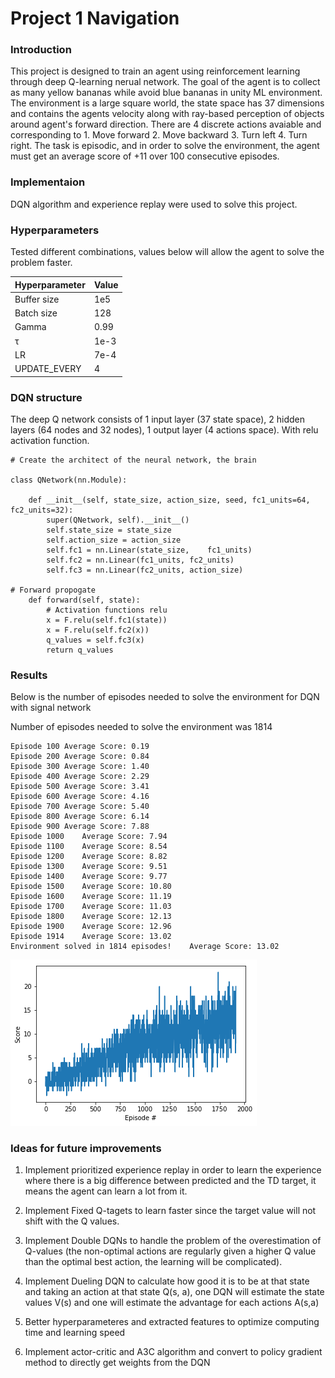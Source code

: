 # Project 1 Navigation

### Introduction

This project is designed to train an agent using reinforcement learning through deep Q-learning nerual network. The goal of the agent is to collect as many yellow bananas while avoid blue bananas in unity ML environment. The environment is a large square world, the state space has 37 dimensions and contains the agents velocity along with ray-based perception of objects around agent's forward direction. There are 4 discrete actions avaiable and corresponding to 1. Move forward 2. Move backward 3. Turn left 4. Turn right. The task is episodic, and in order to solve the environment, the agent must get an average score of +11 over 100 consecutive episodes.

### Implementaion

DQN algorithm and experience replay were used to solve this project.

### Hyperparameters
Tested different combinations, values below will allow the agent to solve the problem faster.

Hyperparameter | Value
--- | ---
Buffer size | 1e5    
Batch size | 128
Gamma | 0.99
τ | 1e-3
LR | 7e-4
UPDATE_EVERY | 4 

### DQN structure
The deep Q network consists of 1 input layer (37 state space), 2 hidden layers (64 nodes and 32 nodes), 1 output layer (4 actions space). With relu activation function. 

    # Create the architect of the neural network, the brain

    class QNetwork(nn.Module):

        def __init__(self, state_size, action_size, seed, fc1_units=64, fc2_units=32):
            super(QNetwork, self).__init__()
            self.state_size = state_size
            self.action_size = action_size
            self.fc1 = nn.Linear(state_size,    fc1_units)
            self.fc2 = nn.Linear(fc1_units, fc2_units)
            self.fc3 = nn.Linear(fc2_units, action_size)

    # Forward propogate        
        def forward(self, state):
            # Activation functions relu
            x = F.relu(self.fc1(state))
            x = F.relu(self.fc2(x))
            q_values = self.fc3(x)
            return q_values
### Results
Below is the number of episodes needed to solve the environment for DQN with signal network

Number of episodes needed to solve the environment was 1814

    Episode 100	Average Score: 0.19
    Episode 200	Average Score: 0.84
    Episode 300	Average Score: 1.40
    Episode 400	Average Score: 2.29
    Episode 500	Average Score: 3.41
    Episode 600	Average Score: 4.16
    Episode 700	Average Score: 5.40
    Episode 800	Average Score: 6.14
    Episode 900	Average Score: 7.88
    Episode 1000	Average Score: 7.94
    Episode 1100	Average Score: 8.54
    Episode 1200	Average Score: 8.82
    Episode 1300	Average Score: 9.51
    Episode 1400	Average Score: 9.77
    Episode 1500	Average Score: 10.80
    Episode 1600	Average Score: 11.19
    Episode 1700	Average Score: 11.03
    Episode 1800	Average Score: 12.13
    Episode 1900	Average Score: 12.96
    Episode 1914	Average Score: 13.02
    Environment solved in 1814 episodes!	Average Score: 13.02

![Learning_results](p1_navigation/Learning_results.png)

### Ideas for future improvements

1. Implement prioritized experience replay in order to learn the experience where there is a big difference between predicted and the TD target, it means the agent can learn a lot from it.

2. Implement Fixed Q-tagets to learn faster since the target value will not shift with the Q values.

3. Implement Double DQNs to handle the problem of the overestimation of Q-values (the non-optimal actions are regularly given a higher Q value than the optimal best action, the learning will be complicated).

4. Implement Dueling DQN to calculate how good it is to be at that state and taking an action at that state Q(s, a), one DQN will estimate the state values V(s) and one will estimate the advantage for each actions A(s,a)

5. Better hyperparameteres and extracted features to optimize computing time and learning speed

6. Implement actor-critic and A3C algorithm and convert to policy gradient method to directly get weights from the DQN